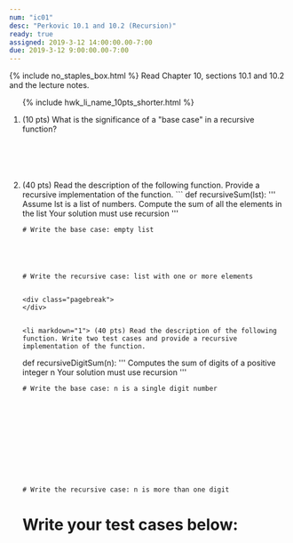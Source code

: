 ```yaml
---
num: "ic01"
desc: "Perkovic 10.1 and 10.2 (Recursion)"
ready: true
assigned: 2019-3-12 14:00:00.00-7:00
due: 2019-3-12 9:00:00.00-7:00
---
```

{% include no_staples_box.html %}
Read Chapter 10, sections 10.1 and 10.2 and the lecture notes.  

<ol>

{% include hwk_li_name_10pts_shorter.html %}

<li markdown="1" style="margin-bottom:6em;"> (10 pts) What is the significance of a "base case" in a recursive function?
</li>

<li markdown="1"> (40 pts) Read the description of the following function. Provide a recursive implementation of the function.
```
def recursiveSum(lst):
    '''
    Assume lst is a list of numbers. Compute the sum of all the elements in the list
    Your solution must use recursion
    '''

    # Write the base case: empty list





    # Write the recursive case: list with one or more elements









```

<div class="pagebreak">
</div>


<li markdown="1"> (40 pts) Read the description of the following function. Write two test cases and provide a recursive implementation of the function.

```
def recursiveDigitSum(n):
    '''
    Computes the sum of digits of a positive integer n
    Your solution must use recursion 
    '''

    # Write the base case: n is a single digit number












    # Write the recursive case: n is more than one digit




















# Write your test cases below:






```
